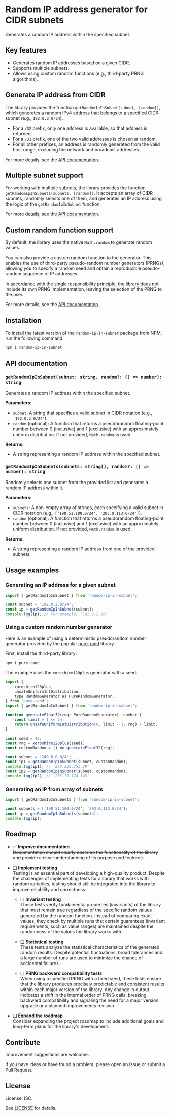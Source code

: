 # Random IP address generator for CIDR subnets

Generates a random IP address within the specified subnet.

## Key features

- Generates random IP addresses based on a given CIDR.
- Supports multiple subnets.
- Allows using custom random functions (e.g., third-party PRNG algorithms).

## Generate IP address from CIDR

The library provides the function `getRandomIpInSubnet(subnet, [random])`, which generates a random IPv4 address that belongs to a specified CIDR subnet (e.g., `192.0.2.0/24`).

- For a `/32` prefix, only one address is available, so that address is returned.
- For a `/31` prefix, one of the two valid addresses is chosen at random.
- For all other prefixes, an address is randomly generated from the valid host range, excluding the network and broadcast addresses.

For more details, see the [API documentation](#api-documentation).

## Multiple subnet support

For working with multiple subnets, the library provides the function `getRandomIpInSubnets(subnets, [random])`. It accepts an array of CIDR subnets, randomly selects one of them, and generates an IP address using the logic of the `getRandomIpInSubnet` function.

For more details, see the [API documentation](#api-documentation).

## Custom random function support

By default, the library uses the native `Math.random` to generate random values.

You can also provide a custom random function to the generator. This enables the use of third-party pseudo-random number generators (PRNGs), allowing you to specify a random seed and obtain a reproducible pseudo-random sequence of IP addresses.

In accordance with the single responsibility principle, the library does not include its own PRNG implementation, leaving the selection of the PRNG to the user.

For more details, see the [API documentation](#api-documentation).

## Installation

To install the latest version of the `random-ip-in-subnet` package from NPM,
run the following command:

```sh
npm i random-ip-in-subnet
```

## API documentation

### `getRandomIpInSubnet(subnet: string, random?: () => number): string`

Generates a random IP address within the specified subnet.

**Parameters:**
- `subnet`: A string that specifies a valid subnet in CIDR notation (e.g., `'192.0.2.0/24'`).
- `random` (optional): A function that returns a pseudorandom floating-point number between 0 (inclusive) and 1 (exclusive) with an approximately uniform distribution. If not provided, `Math.random` is used.

**Returns:**
- A string representing a random IP address within the specified subnet.

### `getRandomIpInSubnets(subnets: string[], random?: () => number): string`

Randomly selects one subnet from the provided list and generates a random IP address within it.

**Parameters:**
- `subnets`: A non-empty array of strings, each specifying a valid subnet in CIDR notation (e.g., `['198.51.100.0/24', '203.0.113.0/24']`).
- `random` (optional): A function that returns a pseudorandom floating-point number between 0 (inclusive) and 1 (exclusive) with an approximately uniform distribution. If not provided, `Math.random` is used.

**Returns:**
- A string representing a random IP address from one of the provided subnets.

## Usage examples

### Generating an IP address for a given subnet

```js
import { getRandomIpInSubnet } from 'random-ip-in-subnet';

const subnet = '192.0.2.0/24';
const ip = getRandomIpInSubnet(subnet);
console.log(ip); // For example, '192.0.2.89'
```

### Using a custom random number generator

Here is an example of using a deterministic pseudorandom number generator provided by the popular [pure-rand](https://www.npmjs.com/package/pure-rand) library.

First, install the third-party library:

```sh
npm i pure-rand
```

The example uses the `xoroshiro128plus` generator with a seed:

```js
import {
    xoroshiro128plus,
    unsafeUniformIntDistribution,
    type RandomGenerator as PureRandomGenerator,
} from 'pure-rand';
import { getRandomIpInSubnet } from 'random-ip-in-subnet';

function generateFloat32(rng: PureRandomGenerator): number {
    const limit = 1 << 24;
    return unsafeUniformIntDistribution(0, limit - 1, rng) / limit;
}

const seed = 42;
const rng = xoroshiro128plus(seed);
const customRandom = () => generateFloat32(rng);

const subnet = '240.0.0.0/4';
const ip1 = getRandomIpInSubnet(subnet, customRandom);
console.log(ip1); // '255.255.253.79'
const ip2 = getRandomIpInSubnet(subnet, customRandom);
console.log(ip2); // '253.79.174.143'
```

### Generating an IP from array of subnets

```js
import { getRandomIpInSubnets } from 'random-ip-in-subnet';

const subnets = ['198.51.100.0/24', '203.0.113.0/24'];
const ip = getRandomIpInSubnets(subnets);
console.log(ip);
```

## Roadmap

* ✅ ~~**Improve documentation**~~  
    ~~Documentation should clearly describe the functionality of the library and provide a clear understanding of its purpose and features.~~

* ❑ **Implement testing**  
    Testing is an essential part of developing a high-quality product.
    Despite the challenges of implementing tests for a library that works with random variables, testing should still be integrated into the library to improve reliability and correctness.

    * ❑ **Invariant testing**  
    These tests verify fundamental properties (invariants) of the library that must remain true regardless of the specific random values generated by the random function. Instead of comparing exact values, they check by multiple runs that certain guarantees (invariant requirements, such as value ranges) are maintained despite the randomness of the values ​​the library works with.

    * ❑ **Statistical testing**  
    These tests analyze the statistical characteristics of the generated random results. Despite potential fluctuations, broad tolerances and a large number of runs are used to minimize the chance of accidental failures.

    * ❑ **PRNG backward compatibility tests**  
    When using a specified PRNG with a fixed seed, these tests ensure that the library produces precisely predictable and consistent results within each major version of the library. Any change in output indicates a shift in the internal order of PRNG calls, breaking backward compatibility and signaling the need for a major version upgrade or a planned improvements revision.

* ❑ **Expand the roadmap**  
    Consider expanding the project roadmap to include additional goals and long-term plans for the library's development.

## Contribute

Improvement suggestions are welcome.

If you have ideas or have found a problem, please open an Issue or submit a Pull Request.

## License

License: ISC.

See [LICENSE](./LICENSE) for details.
